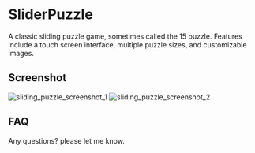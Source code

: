 # SliderPuzzle

A classic sliding puzzle game, sometimes called the 15 puzzle. Features include a touch screen interface, multiple puzzle sizes, and customizable images.

## Screenshot

![sliding_puzzle_screenshot_1](https://cloud.githubusercontent.com/assets/22761/11953509/e8cdc16c-a8f4-11e5-8227-1925f3dbd2bb.jpg)
![sliding_puzzle_screenshot_2](https://cloud.githubusercontent.com/assets/22761/11953508/e8cd907a-a8f4-11e5-9520-280bfcd21ef3.jpg)

## FAQ
Any questions? please let me know.

